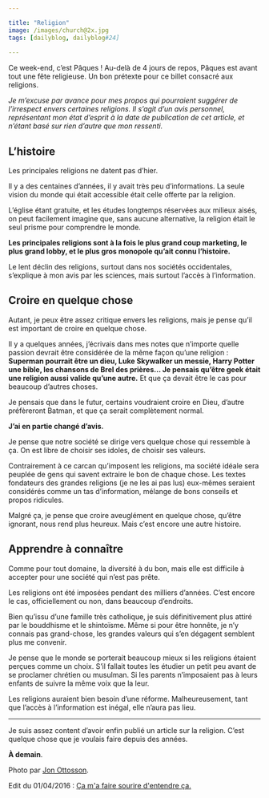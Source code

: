 ```yaml
---

title: "Religion"
image: /images/church@2x.jpg
tags: [dailyblog, dailyblog#24]
    
---
```


Ce week-end, c’est Pâques ! Au-delà de 4 jours de repos, Pâques est avant tout une fête religieuse. Un bon prétexte pour ce billet consacré aux religions.

*Je m’excuse par avance pour mes propos qui pourraient suggérer de l’irrespect envers certaines religions. Il s’agit d’un avis personnel, représentant mon état d’esprit à la date de publication de cet article, et n’étant basé sur rien d’autre que mon ressenti.*

## L’histoire

Les principales religions ne datent pas d’hier.

Il y a des centaines d’années, il y avait très peu d’informations. La seule vision du monde qui était accessible était celle offerte par la religion.

L’église étant gratuite, et les études longtemps réservées aux milieux aisés, on peut facilement imagine que, sans aucune alternative, la religion était le seul prisme pour comprendre le monde.

**Les principales religions sont à la fois le plus grand coup marketing, le plus grand lobby, et le plus gros monopole qu’ait connu l’histoire.**

Le lent déclin des religions, surtout dans nos sociétés occidentales, s’explique à mon avis par les sciences, mais surtout l’accès à l’information.

## Croire en quelque chose

Autant, je peux être assez critique envers les religions, mais je pense qu’il est important de croire en quelque chose.

Il y a quelques années, j’écrivais dans mes notes que n’importe quelle passion devrait être considérée de la même façon qu’une religion : **Superman pourrait être un dieu, Luke Skywalker un messie, Harry Potter une bible, les chansons de Brel des prières… Je pensais qu’être geek était une religion aussi valide qu’une autre.** Et que ça devait être le cas pour beaucoup d’autres choses.

Je pensais que dans le futur, certains voudraient croire en Dieu, d’autre préfèreront Batman, et que ça serait complètement normal.

**J’ai en partie changé d’avis.**

Je pense que notre société se dirige vers quelque chose qui ressemble à ça. On est libre de choisir ses idoles, de choisir ses valeurs.

Contrairement à ce carcan qu’imposent les religions, ma société idéale sera peuplée de gens qui savent extraire le bon de chaque chose. Les textes fondateurs des grandes religions (je ne les ai pas lus) eux-mêmes seraient considérés comme un tas d’information, mélange de bons conseils et propos ridicules.

Malgré ça, je pense que croire aveuglément en quelque chose, qu’être ignorant, nous rend plus heureux. Mais c’est encore une autre histoire.

## Apprendre à connaître

Comme pour tout domaine, la diversité à du bon, mais elle est difficile à accepter pour une société qui n’est pas prête.

Les religions ont été imposées pendant des milliers d’années. C’est encore le cas, officiellement ou non, dans beaucoup d’endroits.

Bien qu’issu d’une famille très catholique, je suis définitivement plus attiré par le bouddhisme et le shintoïsme. Même si pour être honnête, je n’y connais pas grand-chose, les grandes valeurs qui s’en dégagent semblent plus me convenir.

Je pense que le monde se porterait beaucoup mieux si les religions étaient perçues comme un choix. S’il fallait toutes les étudier un petit peu avant de se proclamer chrétien ou musulman. Si les parents n’imposaient pas à leurs enfants de suivre la même voix que la leur.

Les religions auraient bien besoin d’une réforme. Malheureusement, tant que l’accès à l’information est inégal, elle n’aura pas lieu.

____

Je suis assez content d’avoir enfin publié un article sur la religion. C’est quelque chose que je voulais faire depuis des années.

**À demain**.

Photo par [Jon Ottosson](https://unsplash.com/jonottosson).

Edit du 01/04/2016 : [Ça m'a faire sourire d'entendre ça.](https://youtu.be/LPs1Bi3TMJw?t=5m)